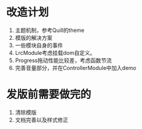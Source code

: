 # 改造计划
1. 主题机制，参考Quill的theme
2. 模版的解决方案
3. 一些模块自身的事件
4. LrcModule考虑挂载dom自定义。
5. Progress拖动性能比较差，考虑函数节流
6. 完善音量部分，并在ControllerModule中加入demo


# 发版前需要做完的
1. 清除模版
2. 文档完善以及样式修正
